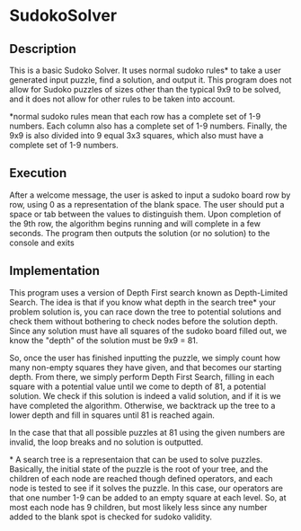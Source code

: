 # SudokoSolver
## Description
This is a basic Sudoko Solver. It uses normal sudoko rules* to take a user generated input puzzle, find a solution, and output it. This program does not allow for Sudoko puzzles of sizes other than the typical 9x9 to be solved, and it does not allow for other rules to be taken into account.

\*normal sudoko rules mean that each row has a complete set of 1-9 numbers. Each column also has a complete set of 1-9 numbers. Finally, the 9x9 is also divided into 9 equal 3x3 squares, which also must have a complete set of 1-9 numbers.

## Execution
After a welcome message, the user is asked to input a sudoko board row by row, using 0 as a representation of the blank space. The user should put a space or tab between the values to distinguish them. Upon completion of the 9th row, the algorithm begins running and will complete in a few seconds. The program then outputs the solution (or no solution) to the console and exits

## Implementation
This program uses a version of Depth First search known as Depth-Limited Search. The idea is that if you know what depth in the search tree* your problem solution is, you can race down the tree to potential solutions and check them without bothering to check nodes before the solution depth. Since any solution must have all squares of the sudoko board filled out, we know the "depth" of the solution must be 9x9 = 81. 

So, once the user has finished inputting the puzzle, we simply count how many non-empty squares they have given, and that becomes our starting depth. From there, we simply perform Depth First Search, filling in each square with a potential value until we come to depth of 81, a potential solution. We check if this solution is indeed a valid solution, and if it is we have completed the algorithm. Otherwise, we backtrack up the tree to a lower depth and fill in squares until 81 is reached again.

In the case that that all possible puzzles at 81 using the given numbers are invalid, the loop breaks and no solution is outputted.

\* A search tree is a representaion that can be used to solve puzzles. Basically, the initial state of the puzzle is the root of your tree, and the children of each node are reached though defined operators, and each node is tested to see if it solves the puzzle. In this case, our operators are that one number 1-9 can be added to an empty square at each level. So, at most each node has 9 children, but most likely less since any number added to the blank spot is checked for sudoko validity.
